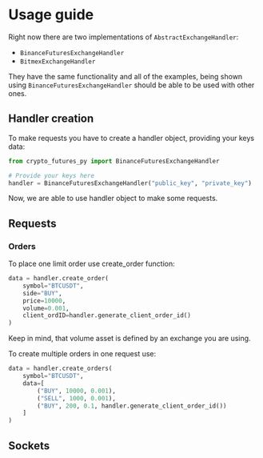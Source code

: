 # Usage guide

Right now there are two implementations of `AbstractExchangeHandler`:
* `BinanceFuturesExchangeHandler`
* `BitmexExchangeHandler`

They have the same functionality and all of the examples, being shown using `BinanceFuturesExchangeHandler` should be able to be used with other ones.

## Handler creation

To make requests you have to create a handler object, providing your keys data:

```python
from crypto_futures_py import BinanceFuturesExchangeHandler

# Provide your keys here
handler = BinanceFuturesExchangeHandler("public_key", "private_key")
```

Now, we are able to use handler object to make some requests.

## Requests

### Orders

To place one limit order use create_order function:

```python
data = handler.create_order(
    symbol="BTCUSDT",
    side="BUY",
    price=10000,
    volume=0.001,
    client_ordID=handler.generate_client_order_id()
)
```

Keep in mind, that volume asset is defined by an exchange you are using.

To create multiple orders in one request use:

```python
data = handler.create_orders(
    symbol="BTCUSDT",
    data=[
        ("BUY", 10000, 0.001),
        ("SELL", 1000, 0.001),
        ("BUY", 200, 0.1, handler.generate_client_order_id())
    ]
)
```


## Sockets